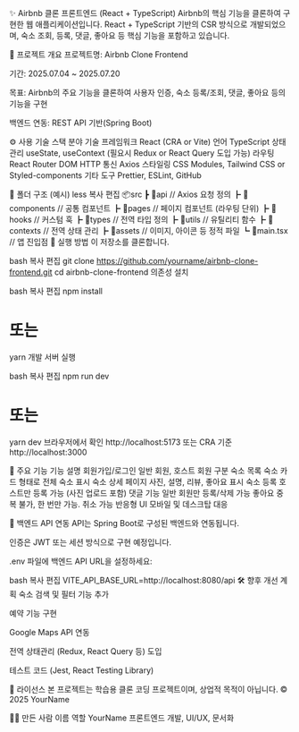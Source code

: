 ✨ Airbnb 클론 프론트엔드 (React + TypeScript)
Airbnb의 핵심 기능을 클론하여 구현한 웹 애플리케이션입니다. React + TypeScript 기반의 CSR 방식으로 개발되었으며, 숙소 조회, 등록, 댓글, 좋아요 등 핵심 기능을 포함하고 있습니다.

📌 프로젝트 개요
프로젝트명: Airbnb Clone Frontend

기간: 2025.07.04 ~ 2025.07.20

목표: Airbnb의 주요 기능을 클론하여 사용자 인증, 숙소 등록/조회, 댓글, 좋아요 등의 기능을 구현

백엔드 연동: REST API 기반(Spring Boot)

⚙️ 사용 기술 스택
분야 기술
프레임워크 React (CRA or Vite)
언어 TypeScript
상태 관리 useState, useContext (필요시 Redux or React Query 도입 가능)
라우팅 React Router DOM
HTTP 통신 Axios
스타일링 CSS Modules, Tailwind CSS or Styled-components
기타 도구 Prettier, ESLint, GitHub

📁 폴더 구조 (예시)
less
복사
편집
📦src
┣ 📂api // Axios 요청 정의
┣ 📂components // 공통 컴포넌트
┣ 📂pages // 페이지 컴포넌트 (라우팅 단위)
┣ 📂hooks // 커스텀 훅
┣ 📂types // 전역 타입 정의
┣ 📂utils // 유틸리티 함수
┣ 📂contexts // 전역 상태 관리
┣ 📂assets // 이미지, 아이콘 등 정적 파일
┗ 📜main.tsx // 앱 진입점
🚀 실행 방법
이 저장소를 클론합니다.

bash
복사
편집
git clone https://github.com/yourname/airbnb-clone-frontend.git
cd airbnb-clone-frontend
의존성 설치

bash
복사
편집
npm install

# 또는

yarn
개발 서버 실행

bash
복사
편집
npm run dev

# 또는

yarn dev
브라우저에서 확인
http://localhost:5173 또는 CRA 기준 http://localhost:3000

🧩 주요 기능
기능 설명
회원가입/로그인 일반 회원, 호스트 회원 구분
숙소 목록 숙소 카드 형태로 전체 숙소 표시
숙소 상세 페이지 사진, 설명, 리뷰, 좋아요 표시
숙소 등록 호스트만 등록 가능 (사진 업로드 포함)
댓글 기능 일반 회원만 등록/삭제 가능
좋아요 중복 불가, 한 번만 가능. 취소 가능
반응형 UI 모바일 및 데스크탑 대응

🔐 백엔드 API 연동
API는 Spring Boot로 구성된 백엔드와 연동됩니다.

인증은 JWT 또는 세션 방식으로 구현 예정입니다.

.env 파일에 백엔드 API URL을 설정하세요:

bash
복사
편집
VITE_API_BASE_URL=http://localhost:8080/api
🛠️ 향후 개선 계획
숙소 검색 및 필터 기능 추가

예약 기능 구현

Google Maps API 연동

전역 상태관리 (Redux, React Query 등) 도입

테스트 코드 (Jest, React Testing Library)

📄 라이선스
본 프로젝트는 학습용 클론 코딩 프로젝트이며, 상업적 목적이 아닙니다.
© 2025 YourName

🙋‍♀️ 만든 사람
이름 역할
YourName 프론트엔드 개발, UI/UX, 문서화

